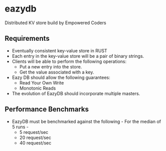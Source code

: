# eazydb
Distributed KV store build by Empowered Coders

## Requirements

- Eventually consistent key-value store in RUST
- Each entry in the key-value store will be a pair of binary strings.
- Clients will be able to perform the following operations:
  - Put a new entry into the store.
  - Get the value associated with a key.
- Eazy DB should allow the following guarantees:
  - Read Your Own Write
  - Monotonic Reads
- The evolution of EazyDB should incorporate multiple masters.


## Performance Benchmarks

- EazyDB must be benchmarked against the following -
    For the median of 5 runs -
     - 5 request/sec
     - 20 request/sec
     - 40 request/sec
